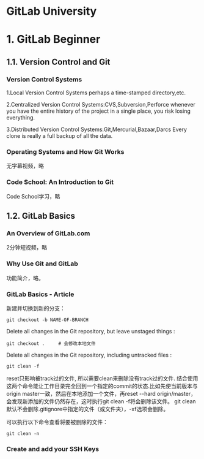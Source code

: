 # GitLab University

# 1. GitLab Beginner
## 1.1. Version Control and Git 

### Version Control Systems
1.Local Version Control Systems
perhaps a time-stamped directory,etc.

2.Centralized Version Control Systems:CVS,Subversion,Perforce
whenever you have the entire history of the project in a single place, you risk losing everything.

3.Distributed Version Control Systems:Git,Mercurial,Bazaar,Darcs
Every clone is really a full backup of all the data.

### Operating Systems and How Git Works
无字幕视频，略

### Code School: An Introduction to Git
Code School学习，略


## 1.2. GitLab Basics

### An Overview of GitLab.com
2分钟短视频，略

### Why Use Git and GitLab
功能简介，略。

### GitLab Basics - Article
新建并切换到新的分支：
```
git checkout -b NAME-OF-BRANCH
```

Delete all changes in the Git repository, but leave unstaged things :
```
git checkout .     # 会修改本地文件
```

Delete all changes in the Git repository, including untracked files :
```
git clean -f
```
reset只影响被track过的文件, 所以需要clean来删除没有track过的文件. 结合使用这两个命令能让工作目录完全回到一个指定的commit的状态.比如先使当前版本与origin master一致，然后在本地添加一个文件，再reset --hard origin/master，会发现新添加的文件仍然存在，这时执行git clean -f将会删除该文件。
git clean默认不会删除.gitignore中指定的文件（或文件夹），-xf选项会删除。

可以执行以下命令查看将要被删除的文件：
```
git clean -n
```

### Create and add your SSH Keys



















































